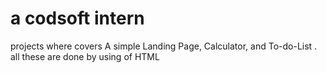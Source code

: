 # a codsoft intern
projects
where covers A simple Landing Page, Calculator, and To-do-List . all these are done by using of HTML 

